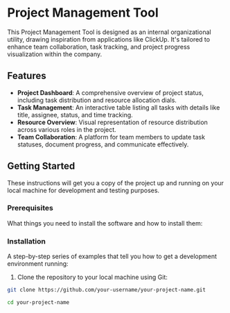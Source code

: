 # Project Management Tool

This Project Management Tool is designed as an internal organizational utility, drawing inspiration from applications like ClickUp. It's tailored to enhance team collaboration, task tracking, and project progress visualization within the company.

## Features

- **Project Dashboard**: A comprehensive overview of project status, including task distribution and resource allocation dials.
- **Task Management**: An interactive table listing all tasks with details like title, assignee, status, and time tracking.
- **Resource Overview**: Visual representation of resource distribution across various roles in the project.
- **Team Collaboration**: A platform for team members to update task statuses, document progress, and communicate effectively.

## Getting Started

These instructions will get you a copy of the project up and running on your local machine for development and testing purposes.

### Prerequisites

What things you need to install the software and how to install them:


### Installation

A step-by-step series of examples that tell you how to get a development environment running:

1. Clone the repository to your local machine using Git:

```sh
git clone https://github.com/your-username/your-project-name.git

cd your-project-name
